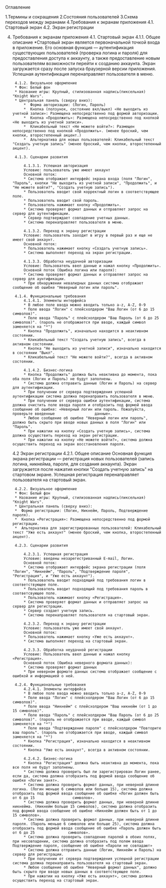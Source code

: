 Оглавление

1.Термины и сокращения
2.Состояния пользователей
3.Схема переходов между экранами
4.Требования к экранам приложения
    4.1. Стартовый экран
    4.2. Экран регистрации

4. Требования к экранам приложения
    4.1. Стартовый экран
        4.1.1. Общее описание
   		*Стартовый экран является первоначальной точкой входа в приложение. Его основная функция — аутентификация существующих пользователей (проверка логина и пароля) для предоставления доступа к аккаунту, а также 				предоставление новым пользователям возможности перейти к созданию аккаунта. Экран загружается сразу после запуска браузерной версии приложения. Успешная аутентификация перенаправляет пользователя в меню.

        4.1.2. Визуальное оформление
        * Фон: Белый фон
        * Название игры: Крупный, стилизованная надпись(пиксельная) "Knight Wars".
        * Центральная панель (сверху вниз):
            *  Форма авторизации: (Логин, Пароль)
            *  Кнопка (ползунок, состояние вкл/выкл) «Не выходить из учетной записи»: Размещена непосредственно под формой авторизации.
            *  Кнопка «Продолжить»: Размещена непосредственно под кнопкой «Не выходить из учетной записи».
            *  Кликабельный текст «Не можете войти?»: Размещен непосредственно под кнопкой «Продолжить». (менее броский, чем кнопки, второстепенный акцент.)
            *  Альтернатива для новых пользователей: Кликабельный текст "Создать учетную запись" (менее броский, чем кнопки, второстепенный акцент).

        4.1.3. Сценарии развития
        
            4.1.3.1. Успешная авторизация
            Условие: пользователь уже имеет аккаунт
            Основной поток:
            * Система отображает интерфейс экрана входа (поля "Логин", "Пароль", кнопки "Не выходить из учетной записи", "Продолжить", и "Не можете войти?", "Создать учетную запись").
            * Пользователь вводит свой корректный логин в соответствующее поле.
            * Пользователь вводит свой пароль.
            * Пользователь нажимает кнопку «Продолжить».
            * Система проверяет формат данных и отправляет запрос на сервер для аутентификации.
            * Сервер подтверждает совпадение учетных данных.
            * Система перенаправляет пользователя в меню.

            4.1.3.2. Переход к экрану регистрации
            Условие: пользователь заходит в игру в первый раз и еще не имеет свой аккаунт.
            Основной поток:
            * Пользователь нажимает кнопку «Создать учетную запись».
            * Система выполняет переход на экран регистрации.

            4.1.3.3. Обработка неудачной авторизации
            Условие: Пользователь ввел данные и нажал кнопку «Продолжить».
            Основной поток (Ошибка логина или пароля):
            * Система проверяет формат данных и отправляет запрос на сервер для аунтификации.
            * При обнаружении невалидных данных система отображает сообщение об ошибке "Неверный логин или пароль".

        4.1.4. Функциональные требования
            4.1.4.1. Элементы интерфейса
			* В любое поле ввода можно вводить только a-z, A-Z, 0-9
            * Поле ввода "Логин" с плейсхолдером "Ваш Логин (от 6 до 15 символов)".
            * Поле ввода "Пароль" с плейсхолдером "Ваш Пароль (от 6 до 25 символов)". (пароль не отображается при вводе, каждый символ заменяется на "*")
            * Кнопка "Продолжить", изначально находится в неактивном состоянии.
            * Кликабельный текст "Создать учетную запись", всегда в активном состоянии.
            * Кнопка "Не выходить из учетной записи", изначально находится в состоянии "Выкл".
            * Кликабельный текст "Не можете войти?", всегда в активном состоянии. 

            4.1.4.2. Бизнес-логика
            * Кнопка "Продолжить" должна быть неактивна до момента, пока оба поля (Логин и Пароль) не будут заполнены.
            * Система должна отправить данные (Логин и Пароль) на сервер для аутентификации.
            * При получении от сервера подтверждения успешной аутентификации система должна перенаправить пользователя в меню.
            * При получении от сервера ошибки аутентификации, система должна очистить поле ввода пароля и отобразить под формой ввода сообщение об ошибке: «Неверный логин или пароль. Пожалуйста, проверьте введенные 					данные».
            * Любое сообщение об ошибке "Неверный логин или пароль", должно быть скрыто при вводе новых данных в поля "Логин" или "Пароль".
            * При нажатии на кнопку «Создать учетную запись», система должна осуществить переход на экран регистрации.
            * При нажатии на кнопку «Не можете войти?», система должна осуществить переход на экран восстановления пароля.

    4.2 Экран регистрации
        4.2.1. Общее описание
        Основная функция экрана регистрации — регистрация новых пользователей (запись логина, никнейма, пароля, для создания аккаунта). Экран загружается после нажатия кнопки "Создать учетную запись" на стартовом 		экране. Успешная регистрация перенаправляет пользователя на стартовый экран.

        4.2.2. Визуальное оформление
        * Фон: Белый фон
        * Название игры: Крупный, стилизованная надпись(пиксельная) "Knight Wars".
        * Центральная панель (сверху вниз):
   		*  Форма регистрации: (Логин, Никнейм, Пароль, Подтверждение пароля).
   		*  Кнопка «Регистрация»: Размещена непосредственно под формой регистрации.
   		*  Альтернатива для зарегистрированных пользователей: Кликабельный текст "Уже есть аккаунт" (менее броский, чем кнопка, второстепенный акцент).

        4.2.3. Сценарии развития
        
            4.2.3.1. Успешная регистрация
            Условие: введены незарегестриванный E-mail, Логин. 
            Основной поток:
            * Система отображает интерфейс экрана регистрации (поля "Логин", "Никнейм", "Пароль", "Подтверждение пароля", "Регистрация", и "Уже есть аккаунт").
            * Пользователь вводит подходящий под требования логин в соответствующее поле.
            * Пользователь вводит подходящий под требования пароль в соответсвующее поле.
            * Пользователь нажимает кнопку «Регистрация».
            * Система проверяет формат данных и отправляет запрос на сервер для регистрации.
            * Сервер создает учетную запись.
            * Система перенаправляет пользователя на стартовый экран.

            4.2.3.2. Переход к экрану регистрации
            Условие: пользователь уже имеет свой аккаунт.
            Основной поток:
            * Пользователь нажимает кнопку «Уже есть аккаунт».
            * Система выполняет переход на стартовый экран.

            4.2.3.3. Обработка неудачной регистрации
            Условие: Пользователь ввел данные и нажал кнопку «Регистрация».
            Основной поток (Ошибка неверного формата данных):
            * Система проверяет формат данных
            * При неверном формате данных система отображает сообщение с ошибкой и информацией о ней.

        4.2.4. Функциональные требования
            4.2.4.1. Элементы интерфейса
			* В любое поле ввода можно вводить только a-z, A-Z, 0-9
            * Поле ввода "Логин" с плейсхолдером "Ваш Логин (от 6 до 15 символов)".
            * Поле ввода "Никнейм" с плейсхолдером "Ваш никнейм (от 1 до 15 символов)".
            * Поле ввода "Пароль" с плейсхолдером "Ваш Пароль (от 6 до 25 символов)". (пароль не отображается при вводе, каждый символ заменяется на "*")
            * Поле ввода "Подтверждение пароля" с плейсхолдером "Повторите ваш пароль". (пароль не отображается при вводе, каждый символ заменяется на "*")
            * Кнопка "Регистрация", изначально находится в неактивном состоянии.
            * Кнопка "Уже есть аккаунт", всегда в активном состоянии.

            4.2.4.2. Бизнес-логика
            * Кнопка "Регистрация" должна быть неактивна до момента, пока все поля не будут заполнены.
			* Система должна проверить был ли зарегистрирован Логин ранее, если да, система должна отобразить под формой ввода сообщение об ошибке «Логин занят».
            * Система должна проверить формат данных, при неверной длинне логина. (Логин меньше 6 символов или больше 15), система должна отобразить под формой ввода сообщение об ошибке «Логин должен быть от 6 до 15 				символов».
            * Система должна проверить формат данных, при неверной длинне никнейма. (Никнейм больше 15 символов), система должна отобразить под формой ввода сообщение об ошибке «Никнейм должен быть от 1 до 15 символов».
            * Система должна проверить формат данных, при неверной длинне пароля. (Пароль меньше 6 символов или больше 25), система должна отобразить под формой ввода сообщение об ошибке «Пароль должен быть от 6 до 25 				символов».
            * Система должна проверить совпадение паролей в обоих полях, при несовпадении, система должна отобразить под полем ввода Подтверждение пароля, сообщение об ошибке «Пароли не совпадают»
            * Система должна отправить данные (Логин, Никнейм и Пароль) на сервер для регистрации.
            * При получении от сервера подтверждения успешной регистрации система должна перенаправить пользователя на стартовый экран.
            * Любое сообщение об ошибке "Неверный формат данных", должно быть скрыто при вводе новых данных в соответствующее поле.
            * При нажатии на кнопку «Уже есть аккаунт», система должна осуществить переход на стартовый экран.
